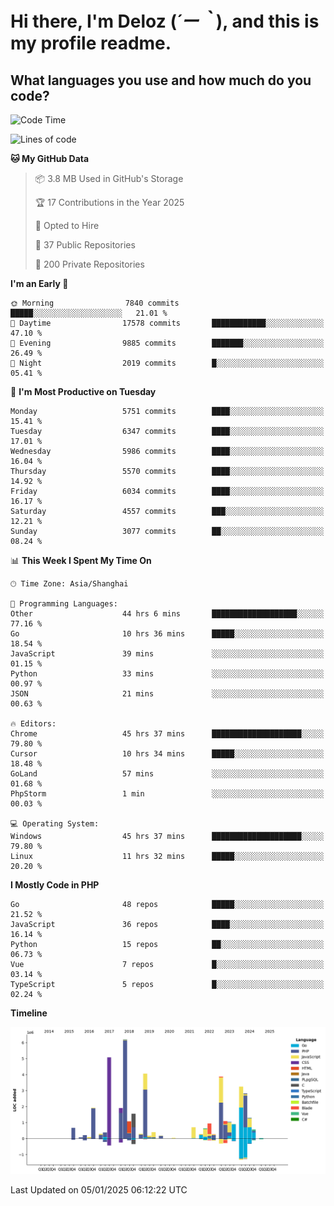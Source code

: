 # **Hi there, I'm Deloz (*´ー｀*), and this is my profile readme.**

## **What languages you use and how much do you code?**

<!--START_SECTION:waka-->
![Code Time](http://img.shields.io/badge/Code%20Time-5%2C432%20hrs%2028%20mins-blue)

![Lines of code](https://img.shields.io/badge/From%20Hello%20World%20I%27ve%20Written-42.0%20million%20lines%20of%20code-blue)

**🐱 My GitHub Data** 

> 📦 3.8 MB Used in GitHub's Storage 
 > 
> 🏆 17 Contributions in the Year 2025
 > 
> 💼 Opted to Hire
 > 
> 📜 37 Public Repositories 
 > 
> 🔑 200 Private Repositories 
 > 
**I'm an Early 🐤** 

```text
🌞 Morning                7840 commits        █████░░░░░░░░░░░░░░░░░░░░   21.01 % 
🌆 Daytime                17578 commits       ████████████░░░░░░░░░░░░░   47.10 % 
🌃 Evening                9885 commits        ███████░░░░░░░░░░░░░░░░░░   26.49 % 
🌙 Night                  2019 commits        █░░░░░░░░░░░░░░░░░░░░░░░░   05.41 % 
```
📅 **I'm Most Productive on Tuesday** 

```text
Monday                   5751 commits        ████░░░░░░░░░░░░░░░░░░░░░   15.41 % 
Tuesday                  6347 commits        ████░░░░░░░░░░░░░░░░░░░░░   17.01 % 
Wednesday                5986 commits        ████░░░░░░░░░░░░░░░░░░░░░   16.04 % 
Thursday                 5570 commits        ████░░░░░░░░░░░░░░░░░░░░░   14.92 % 
Friday                   6034 commits        ████░░░░░░░░░░░░░░░░░░░░░   16.17 % 
Saturday                 4557 commits        ███░░░░░░░░░░░░░░░░░░░░░░   12.21 % 
Sunday                   3077 commits        ██░░░░░░░░░░░░░░░░░░░░░░░   08.24 % 
```


📊 **This Week I Spent My Time On** 

```text
🕑︎ Time Zone: Asia/Shanghai

💬 Programming Languages: 
Other                    44 hrs 6 mins       ███████████████████░░░░░░   77.16 % 
Go                       10 hrs 36 mins      █████░░░░░░░░░░░░░░░░░░░░   18.54 % 
JavaScript               39 mins             ░░░░░░░░░░░░░░░░░░░░░░░░░   01.15 % 
Python                   33 mins             ░░░░░░░░░░░░░░░░░░░░░░░░░   00.97 % 
JSON                     21 mins             ░░░░░░░░░░░░░░░░░░░░░░░░░   00.63 % 

🔥 Editors: 
Chrome                   45 hrs 37 mins      ████████████████████░░░░░   79.80 % 
Cursor                   10 hrs 34 mins      █████░░░░░░░░░░░░░░░░░░░░   18.48 % 
GoLand                   57 mins             ░░░░░░░░░░░░░░░░░░░░░░░░░   01.68 % 
PhpStorm                 1 min               ░░░░░░░░░░░░░░░░░░░░░░░░░   00.03 % 

💻 Operating System: 
Windows                  45 hrs 37 mins      ████████████████████░░░░░   79.80 % 
Linux                    11 hrs 32 mins      █████░░░░░░░░░░░░░░░░░░░░   20.20 % 
```

**I Mostly Code in PHP** 

```text
Go                       48 repos            █████░░░░░░░░░░░░░░░░░░░░   21.52 % 
JavaScript               36 repos            ████░░░░░░░░░░░░░░░░░░░░░   16.14 % 
Python                   15 repos            ██░░░░░░░░░░░░░░░░░░░░░░░   06.73 % 
Vue                      7 repos             █░░░░░░░░░░░░░░░░░░░░░░░░   03.14 % 
TypeScript               5 repos             █░░░░░░░░░░░░░░░░░░░░░░░░   02.24 % 
```



**Timeline**

![Lines of Code chart](https://raw.githubusercontent.com/deloz/deloz/main/assets/bar_graph.png)


 Last Updated on 05/01/2025 06:12:22 UTC
<!--END_SECTION:waka-->
